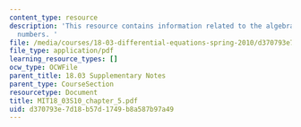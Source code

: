 ```yaml
---
content_type: resource
description: 'This resource contains information related to the algebra of complex
  numbers. '
file: /media/courses/18-03-differential-equations-spring-2010/d370793e7d18b57d1749b8a587b97a49_MIT18_03S10_chapter_5.pdf
file_type: application/pdf
learning_resource_types: []
ocw_type: OCWFile
parent_title: 18.03 Supplementary Notes
parent_type: CourseSection
resourcetype: Document
title: MIT18_03S10_chapter_5.pdf
uid: d370793e-7d18-b57d-1749-b8a587b97a49
---
```

